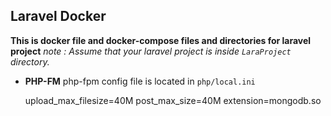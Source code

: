 ## Laravel Docker
**This is docker file and docker-compose files and directories for laravel project**
*note : Assume that your laravel project is inside `LaraProject` directory.*

* **PHP-FM**
	php-fpm config file is located in `php/local.ini`
	

    upload_max_filesize=40M
    post_max_size=40M
    extension=mongodb.so